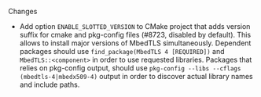 Changes
* Add option `ENABLE_SLOTTED_VERSION` to CMake project that adds version
  suffix for cmake and pkg-config files (#8723, disabled by default). This
  allows to install major versions of MbedTLS simultaneously.
  Dependent packages should use `find_package(MbedTLS 4 [REQUIRED])` and
  `MbedTLS::<component>` in order to use requested libraries.
  Packages that relies on pkg-config output, should use
  `pkg-config --libs --cflags (mbedtls-4|mbedx509-4)` output in
  order to discover actual library names and include paths.
